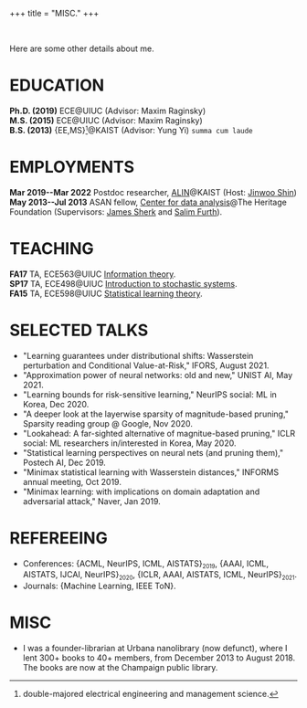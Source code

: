 +++
title = "MISC."
+++

<br/>

Here are some other details about me.

# EDUCATION

**Ph.D. (2019)** ECE@UIUC (Advisor: Maxim Raginsky)  
**M.S. (2015)** ECE@UIUC (Advisor: Maxim Raginsky)  
**B.S. (2013)** {EE,MS}<small>[^1]</small>@KAIST (Advisor: Yung Yi) `summa cum laude` 

# EMPLOYMENTS

**Mar 2019--Mar 2022** Postdoc researcher, [ALIN](https://alinlab.kaist.ac.kr)@KAIST (Host: [Jinwoo Shin](https://alinlab.kaist.ac.kr/shin.html))  
**May 2013--Jul 2013** ASAN fellow, [Center for data analysis](https://www.heritage.org/center-data-analysis)@The Heritage Foundation (Supervisors: [James Sherk](https://www.heritage.org/staff/james-sherk) and [Salim Furth](https://www.heritage.org/staff/salim-furth)).  

# TEACHING
**FA17** TA, ECE563@UIUC [Information theory](http://maxim.ece.illinois.edu/teaching/fall17/index.html).  
**SP17** TA, ECE498@UIUC [Introduction to stochastic systems](https://courses.engr.illinois.edu/ece498mr/sp2017/).  
**FA15** TA, ECE598@UIUC [Statistical learning theory](http://maxim.ece.illinois.edu/teaching/fall15b/index.html).

# SELECTED TALKS
- "Learning guarantees under distributional shifts: Wasserstein perturbation and Conditional Value-at-Risk," IFORS, August 2021.  
- "Approximation power of neural networks: old and new," UNIST AI, May 2021.
- "Learning bounds for risk-sensitive learning," NeurIPS social: ML in Korea, Dec 2020.
- "A deeper look at the layerwise sparsity of magnitude-based pruning," Sparsity reading group @ Google, Nov 2020.
- "Lookahead: A far-sighted alternative of magnitue-based pruning," ICLR social: ML researchers in/interested in Korea, May 2020.
- "Statistical learning perspectives on neural nets (and pruning them)," Postech AI, Dec 2019.
- "Minimax statistical learning with Wasserstein distances," INFORMS annual meeting, Oct 2019.
- "Minimax learning: with implications on domain adaptation and adversarial attack," Naver, Jan 2019.

# REFEREEING

- Conferences: {ACML, NeurIPS, ICML, AISTATS}<sub><small>2019</small></sub>, {AAAI, ICML, AISTATS, IJCAI, NeurIPS}<sub><small>2020</small></sub>, {ICLR, AAAI, AISTATS, ICML, NeurIPS}<sub><small>2021</small></sub>.
- Journals: {Machine Learning, IEEE ToN}.

# MISC

- I was a founder-librarian at Urbana nanolibrary (now defunct), where I lent 300+ books to 40+ members, from December 2013 to August 2018. The books are now at the Champaign public library.

[^1]: double-majored electrical engineering and management science.